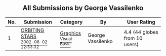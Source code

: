 ﻿<div align="center">

## All Submissions by George Vassilenko

</div>

No.  | Submission | Category | By   | User Rating
---- | ---------- | -------- | ---- | -----------
1 | [ORBITING STARS<br /><sup>2002-08-02 12:53:32</sup>](https://github.com/Planet-Source-Code/george-vassilenko-orbiting-stars__1-37690) | [Graphics<br /><sup>Visual Basic</sup>](../ByCategory/graphics__1-46.md) | George Vassilenko | 4.4 (44 globes from 10 users)
